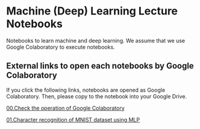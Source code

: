 # Machine (Deep) Learning Lecture Notebooks


Notebooks to learn machine and deep learning.
We assume that we use Google Colaboratory to execute notebooks.


## External links to open each notebooks by Google Colaboratory

If you click the following links, notebooks are opened as Google Colaboratory.
Then, please copy to the notebook into your Google Drive.


[00.Check the operation of Google Colaboratory](https://colab.research.google.com/github/machine-perception-robotics-group/GoogleColabNotebooks/blob/seminar1/MLDL_lecture_notebooks/00_operation_check_of_google_colab.ipynb)

[01.Character recognition of MNIST dataset using MLP](https://colab.research.google.com/github/machine-perception-robotics-group/GoogleColabNotebooks/blob/seminar1/MLDL_lecture_notebooks/01_MNIST_MLP.ipynb)
<!--
[02.MNISTを用いた文字認識(CNN)](https://colab.research.google.com/github/machine-perception-robotics-group/GoogleColabNotebooks/blob/seminar1/MLDL_lecture_notebooks/02_MNIST_CNN.ipynb)

[03.CIFAR10を用いた物体認識](https://colab.research.google.com/github/machine-perception-robotics-group/GoogleColabNotebooks/blob/seminar1/MLDL_lecture_notebooks/03_CIFAR_CNN.ipynb)

[04.CIFAR10を用いた物体認識（Data Augmentation）](https://colab.research.google.com/github/machine-perception-robotics-group/GoogleColabNotebooks/blob/seminar1/MLDL_lecture_notebooks/04_augmentation.ipynb)

[05.CIFAR10を用いた物体認識（ResNet）](https://colab.research.google.com/github/machine-perception-robotics-group/GoogleColabNotebooks/blob/seminar1/MLDL_lecture_notebooks/05_cifar_resnet.ipynb)


[11. Class Activation Map](https://colab.research.google.com/github/machine-perception-robotics-group/GoogleColabNotebooks/blob/seminar1/MLDL_lecture_notebooks/11_cam.ipynb)

[12. Grad-CAMによる可視化](https://colab.research.google.com/github/machine-perception-robotics-group/GoogleColabNotebooks/blob/seminar1/MLDL_lecture_notebooks/12_grad_cam.ipynb)

[13. エンコーダ・デコーダによる足し算](https://colab.research.google.com/github/machine-perception-robotics-group/GoogleColabNotebooks/blob/seminar1/MLDL_lecture_notebooks/13_seq2seq.ipynb) -->
